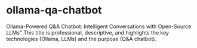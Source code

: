 # ollama-qa-chatbot
Ollama-Powered Q&amp;A Chatbot: Intelligent Conversations with Open-Source LLMs" This title is professional, descriptive, and highlights the key technologies (Ollama, LLMs) and the purpose (Q&amp;A chatbot).
